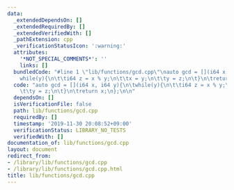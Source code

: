 ```yaml
---
data:
  _extendedDependsOn: []
  _extendedRequiredBy: []
  _extendedVerifiedWith: []
  _pathExtension: cpp
  _verificationStatusIcon: ':warning:'
  attributes:
    '*NOT_SPECIAL_COMMENTS*': ''
    links: []
  bundledCode: "#line 1 \"lib/functions/gcd.cpp\"\nauto gcd = [](i64 x, i64 y){\n\t\
    while(y){\n\t\ti64 z = x % y;\n\t\tx = y;\n\t\ty = z;\n\t}\n\treturn x;\n};\n\n"
  code: "auto gcd = [](i64 x, i64 y){\n\twhile(y){\n\t\ti64 z = x % y;\n\t\tx = y;\n\
    \t\ty = z;\n\t}\n\treturn x;\n};\n\n"
  dependsOn: []
  isVerificationFile: false
  path: lib/functions/gcd.cpp
  requiredBy: []
  timestamp: '2019-11-30 20:08:52+09:00'
  verificationStatus: LIBRARY_NO_TESTS
  verifiedWith: []
documentation_of: lib/functions/gcd.cpp
layout: document
redirect_from:
- /library/lib/functions/gcd.cpp
- /library/lib/functions/gcd.cpp.html
title: lib/functions/gcd.cpp
---
```

